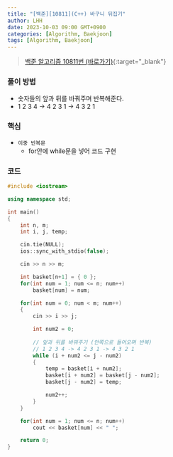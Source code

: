 ```yaml
---
title: "[백준][10811](C++) 바구니 뒤집기"
author: LHH
date: 2023-10-03 09:00 GMT+0900
categories: [Algorithm, Baekjoon]
tags: [Algorithm, Baekjoon]
---
```


> [백준 알고리즘 10811번 (바로가기)](https://www.acmicpc.net/problem/10811){:target="_blank"}

### 풀이 방법
- 숫자들의 앞과 뒤를 바꿔주며 반복해준다.
- 1 2 3 4 -> 4 2 3 1 -> 4 3 2 1

### 핵심
- `이중 반복문`
    - for안에 while문을 넣어 코드 구현

### 코드
```cpp
#include <iostream>

using namespace std;

int main()
{
    int n, m;
    int i, j, temp;

    cin.tie(NULL);
    ios::sync_with_stdio(false);

    cin >> n >> m;

    int basket[n+1] = { 0 };
    for(int num = 1; num <= n; num++)
        basket[num] = num;

    for(int num = 0; num < m; num++)
    {
        cin >> i >> j;

        int num2 = 0;
        
        // 앞과 뒤를 바꿔주기 (안쪽으로 들어오며 반복)
        // 1 2 3 4 -> 4 2 3 1 -> 4 3 2 1
        while (i + num2 <= j - num2)
        {
            temp = basket[i + num2];
            basket[i + num2] = basket[j - num2];
            basket[j - num2] = temp;

            num2++;
        }
    }

    for(int num = 1; num <= n; num++)
        cout << basket[num] << " ";

    return 0;
}
```